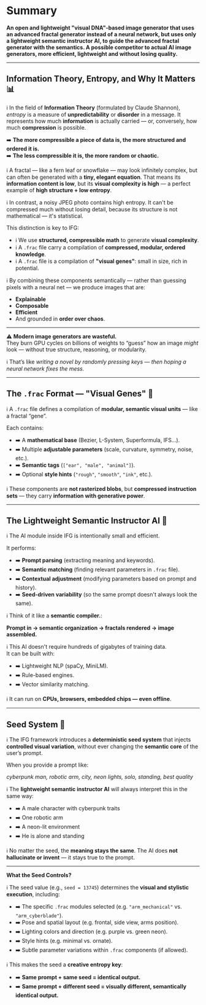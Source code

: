 # Summary 
**An open and lightweight "visual DNA"-based image generator that uses an advanced fractal generator instead of a neural network, but uses only a lightweight semantic instructor AI, to guide the advanced fractal generator with the semantics. A possible competitor to actual AI image generators, more efficient, lightweight and without losing quality.**

---

## Information Theory, Entropy, and Why It Matters 📊

ℹ️ In the field of **Information Theory** (formulated by Claude Shannon), *entropy* is a measure of **unpredictability** or **disorder** in a message. It represents how much **information** is actually carried — or, conversely, how much **compression** is possible.

➡️ **The more compressible a piece of data is, the more structured and ordered it is.**  
➡️ **The less compressible it is, the more random or chaotic.**

ℹ️ A fractal — like a fern leaf or snowflake — may look infinitely complex, but can often be generated with a **tiny, elegant equation**. That means its **information content is low**, but its **visual complexity is high** — a perfect example of **high structure + low entropy**.

ℹ️ In contrast, a noisy JPEG photo contains high entropy. It can't be compressed much without losing detail, because its structure is not mathematical — it's statistical.

This distinction is key to IFG:

- ℹ️ We use **structured, compressible math** to generate **visual complexity**.
- ℹ️ A `.frac` file carry a compilation of **compressed, modular, ordered knowledge**.
- ℹ️ A `.frac` file is a compilation of **"visual genes"**: small in size, rich in potential.

ℹ️ By combining these components semantically — rather than guessing pixels with a neural net — we produce images that are:

- **Explainable**
- **Composable**
- **Efficient**
- And grounded in **order over chaos**.

---

⚠️ **Modern image generators are wasteful.**  
They burn GPU cycles on billions of weights to “guess” how an image *might* look — without true structure, reasoning, or modularity.

ℹ️ That’s like *writing a novel by randomly pressing keys* — *then hoping a neural network fixes the mess.*

---

## The `.frac` Format — "Visual Genes" 🧬

ℹ️ A `.frac` file defines a compilation of **modular, semantic visual units** — like a fractal “gene”.

Each contains:

- ➡️ A **mathematical base** (Bezier, L-System, Superformula, IFS…).
- ➡️ Multiple **adjustable parameters** (scale, curvature, symmetry, noise, etc.).
- ➡️ **Semantic tags** (`["ear", "male", "animal"]`).
- ➡️ Optional **style hints** (`"rough"`, `"smooth"`, `"ink"`, etc.).

ℹ️ These components are **not rasterized blobs**, but **compressed instruction sets** — they carry **information with generative power**.

---

## The Lightweight Semantic Instructor AI 🧠

ℹ️ The AI module inside IFG is intentionally small and efficient.

It performs:

- ➡️ **Prompt parsing** (extracting meaning and keywords).
- ➡️ **Semantic matching** (finding relevant parameters in `.frac` file).
- ➡️ **Contextual adjustment** (modifying parameters based on prompt and history).
- ➡️ **Seed-driven variability** (so the same prompt doesn't always look the same).

ℹ️ Think of it like a **semantic compiler.**:

**Prompt in → semantic organization → fractals rendered → image assembled.**

ℹ️ This AI doesn't require hundreds of gigabytes of training data.  
It can be built with:

- ➡️ Lightweight NLP (spaCy, MiniLM).
- ➡️ Rule-based engines.
- ➡️ Vector similarity matching.

ℹ️ It can run on **CPUs, browsers, embedded chips — even offline**.

---

## Seed System 🎲

ℹ️ The IFG framework introduces a **deterministic seed system** that injects **controlled visual variation**, without ever changing the **semantic core** of the user’s prompt.

When you provide a prompt like:

*cyberpunk man, robotic arm, city, neon lights, solo, standing, best quality*

ℹ️ The **lightweight semantic instructor AI** will always interpret this in the same way:
- ➡️ A male character with cyberpunk traits
- ➡️ One robotic arm
- ➡️ A neon-lit environment
- ➡️ He is alone and standing

ℹ️ No matter the seed, the **meaning stays the same**. The AI does **not hallucinate or invent** — it stays true to the prompt.

---

**What the Seed Controls?**

ℹ️ The seed value (e.g., `seed = 13745`) determines the **visual and stylistic execution**, including:

- ➡️ The specific `.frac` modules selected (e.g. `"arm_mechanical"` vs. `"arm_cyberblade"`).
- ➡️ Pose and spatial layout (e.g. frontal, side view, arms position).
- ➡️ Lighting colors and direction (e.g. purple vs. green neon).
- ➡️ Style hints (e.g. minimal vs. ornate).
- ➡️ Subtle parameter variations within `.frac` components (if allowed).

ℹ️ This makes the seed a **creative entropy key**:  
- ➡️ **Same prompt + same seed = identical output.**  
- ➡️ **Same prompt + different seed = visually different, semantically identical output.**

